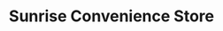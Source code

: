---
title: "Sunrise Convenience Store"
url: /harrison/sunrise-convenience-store-north-1st-street/
shop: Lebensmittel
---